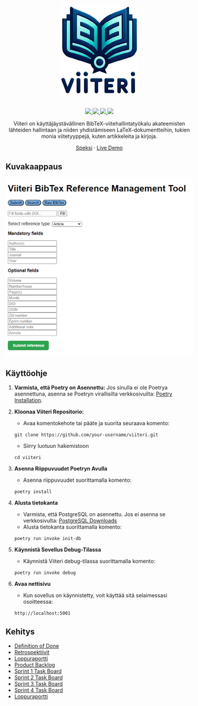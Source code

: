 # <p align="center"><img src="./docs/assets/logo.png"></p>

<p align="center">
    <a href="https://github.com/3nd3r1/ohtu-miniprojekti/actions/workflows/main.yml" alt="Continuous Integration">
        <img src="https://github.com/3nd3r1/ohtu-miniprojekti/actions/workflows/main.yml/badge.svg"/>
    </a>
    <a href="https://codecov.io/gh/3nd3r1/ohtu-miniprojekti" alt="Codecov">
        <img src="https://codecov.io/gh/3nd3r1/ohtu-miniprojekti/graph/badge.svg?token=LB9DOS5ALB"/>
    </a>
    <a href="https://github.com/3nd3r1/ohtu-miniprojekti/blob/main/LICENSE" alt="License">
        <img src="https://img.shields.io/github/license/3nd3r1/ohtu-miniprojekti"/>
    </a>
    <a href="https://github.com/3nd3r1/ohtu-miniprojekti/releases/latest" alt="Release">
        <img src="https://img.shields.io/github/v/release/3nd3r1/ohtu-miniprojekti"/>
    </a>
    
</p>

<p align="center">
Viiteri on käyttäjäystävällinen BibTeX-viitehallintatyökalu akateemisten lähteiden hallintaan ja niiden yhdistämiseen LaTeX-dokumentteihin, tukien monia viitetyyppejä, kuten artikkeleita ja kirjoja.
</p>
<p align="center">
    <a href="https://ohjelmistotuotanto-hy.github.io/speksi/">Speksi</a>
    ·
    <a href="https://viiteri-page.host.ender.fi/">Live Demo</a>
</p>

## Kuvakaappaus

![Preview](./docs/assets/preview.png)

## Käyttöohje

1. **Varmista, että Poetry on Asennettu:**
   Jos sinulla ei ole Poetrya asennettuna, asenna se Poetryn virallisilta verkkosivuilta: [Poetry Installation](https://python-poetry.org/docs/).

2. **Kloonaa Viiteri Repositorio:**
    - Avaa komentokehote tai pääte ja suorita seuraava komento:
    ```
    git clone https://github.com/your-username/viiteri.git
    ```
    - Siirry luotuun hakemistoon
    ```
    cd viiteri
    ```
3. **Asenna Riippuvuudet Poetryn Avulla**
    - Asenna riippuvuudet suorittamalla komento:
    ```
    poetry install
    ```
4. **Alusta tietokanta**
    - Varmista, että PostgreSQL on asennettu. Jos ei asenna se verkkosivulta: [PostgreSQL Downloads](https://www.postgresql.org/download/)
    - Alusta tietokanta suorittamalla komento:
    ```
    poetry run invoke init-db
    ```
5. **Käynnistä Sovellus Debug-Tilassa**
    - Käynnistä Viiteri debug-tilassa suorittamalla komento:
    ```
    poetry run invoke debug
    ```
6. **Avaa nettisivu**
    - Kun sovellus on käynnistetty, voit käyttää sitä selaimessasi osoitteessa:
    ```
    http://localhost:5001
    ```

## Kehitys

-   [Definition of Done](./docs/definition_of_done.md)
-   [Retrospektiivit](./RETRO.md)
-   [Loppuraportti](./REPORT.md)
-   [Product Backlog](https://github.com/users/3nd3r1/projects/2/views/1)
-   [Sprint 1 Task Board](https://github.com/users/3nd3r1/projects/1/views/1)
-   [Sprint 2 Task Board](https://github.com/users/3nd3r1/projects/3/views/1)
-   [Sprint 3 Task Board](https://github.com/users/3nd3r1/projects/4/views/1)
-   [Sprint 4 Task Board](https://github.com/users/3nd3r1/projects/5/views/1)
-   [Loppuraportti](./REPORT.md)
